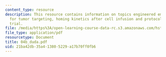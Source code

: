 ```yaml
---
content_type: resource
description: This resource contains information on topics engineered embryonic EPCs
  for tumor targeting, homing kinetics after cell infusion and protocol of clinical
  trial.
file: /media/https%3A/open-learning-course-data-rc.s3.amazonaws.com/hst-525j-tumor-pathophysiology-and-transport-phenomena-fall-2005/21ba42db35a413805229a17b70ff0fb6_04b_duda.pdf
file_type: application/pdf
resourcetype: Document
title: 04b_duda.pdf
uid: 21ba42db-35a4-1380-5229-a17b70ff0fb6
---
```

